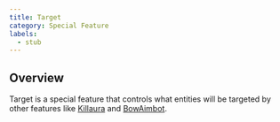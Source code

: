 ```yaml
---
title: Target
category: Special Feature
labels:
  - stub
---
```

## Overview
Target is a special feature that controls what entities will be targeted by other features like [Killaura](https://wiki.wurstclient.net/killaura) and [BowAimbot](https://wiki.wurstclient.net/bowaimbot).

